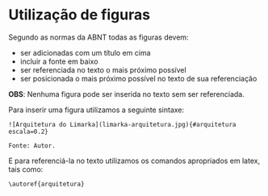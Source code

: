 # Utilização de figuras

Segundo as normas da ABNT todas as figuras devem:

- ser adicionadas com um título em cima
- incluir a fonte em baixo
- ser referenciada no texto o mais próximo possível
- ser posicionada o mais próximo possível no texto de sua referenciação

**OBS**: Nenhuma figura pode ser inserida no texto sem ser referenciada.

Para inserir uma figura utilizamos a seguinte sintaxe:

    ![Arquitetura do Limarka](limarka-arquitetura.jpg){#arquitetura escala=0.2}

    Fonte: Autor.

E para referenciá-la no texto utilizamos os comandos apropriados em latex, 
tais como:

    \autoref{arquitetura}
